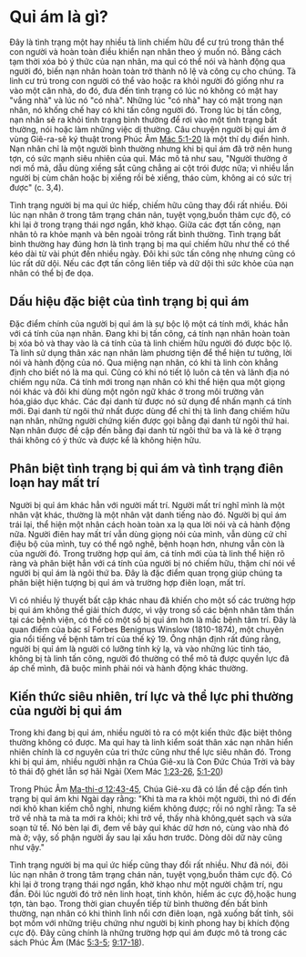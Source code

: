 # Quỉ ám là gì?

Ðây là tình trạng một hay nhiều tà linh chiếm hữu để cư trú trong thân thể con người và hoàn toàn điều khiển nạn nhân theo ý muốn nó. Bằng cách tạm thời xóa bỏ ý thức của nạn nhân, ma quỉ có thể nói và hành động qua người đó, biến nạn nhân hoàn toàn trở thành nô lệ và công cụ cho chúng. Tà linh cư trú trong con người có thể vào hoặc ra khỏi người đó giống như ra vào một căn nhà, do đó, đưa đến tình trạng có lúc nó không có mặt hay "vắng nhà" và lúc nó "có nhà". Những lúc "có nhà" hay có mặt trong nạn nhân, nó khống chế hay có khi tấn công người đó. Trong lúc bị tấn công, nạn nhân sẽ ra khỏi tình trạng bình thường để rơi vào một tình trạng bất thường, nói hoặc làm những việc dị thường. Câu chuyện người bị quỉ ám ở vùng Giê-ra-sê ký thuật trong Phúc Âm [Mác 5:1-20](https://www.bible.com/bible/193/MRK.5.1-20.VB1925) là một thí dụ điển hình. Nạn nhân chỉ là một người bình thường nhưng khi bị quỉ ám đã trở nên hung tợn, có sức mạnh siêu nhiên của quỉ. Mác mô tả như sau, "Người thường ở nơi mồ mả, dẫu dùng xiềng sắt cũng chẳng ai cột trói được nữa; vì nhiều lần người bị cùm chân hoặc bị xiềng rồi bẻ xiềng, tháo cùm, không ai có sức trị được" \(c. 3,4\).

Tình trạng người bị ma quỉ ức hiếp, chiếm hữu cũng thay đổi rất nhiều. Ðôi lúc nạn nhân ở trong tâm trạng chán nản, tuyệt vọng,buồn thảm cực độ, có khi lại ở trong trạng thái ngơ ngẩn, khờ khạo. Giữa các đợt tấn công, nạn nhân tỏ ra khỏe mạnh và bên ngoài trông rất bình thường. Tình trạng bất bình thường hay đúng hơn là tình trạng bị ma quỉ chiếm hữu như thế có thể kéo dài từ vài phút đến nhiều ngày. Ðôi khi sức tấn công nhẹ nhưng cũng có lúc rất dữ dội. Nếu các đợt tấn công liên tiếp và dữ dội thì sức khỏe của nạn nhân có thể bị đe dọa.

## Dấu hiệu đặc biệt của tình trạng bị quỉ ám

Ðặc điểm chính của người bị quỉ ám là sự bộc lộ một cá tính mới, khác hẳn với cá tính của nạn nhân. Ðang khi bị tấn công, cá tính nạn nhân hoàn toàn bị xóa bỏ và thay vào là cá tính của tà linh chiếm hữu người đó được bộc lộ. Tà linh sử dụng thân xác nạn nhân làm phương tiện để thể hiện tư tưởng, lời nói và hành động của nó. Qua miệng nạn nhân, có khi tà linh còn khẳng định cho biết nó là ma quỉ. Cũng có khi nó tiết lộ luôn cả tên và lãnh địa nó chiếm ngụ nữa. Cá tính mới trong nạn nhân có khi thể hiện qua một giọng nói khác và đôi khi dùng một ngôn ngữ khác ở trong môi trường văn hóa,giáo dục khác. Các đại danh từ được nó sử dụng để nhấn mạnh cá tính mới. Ðại danh từ ngôi thứ nhất được dùng để chỉ thị tà linh đang chiếm hữu nạn nhân, những người chứng kiến được gọi bằng đại danh từ ngôi thứ hai. Nạn nhân được đề cập đến bằng đại danh từ ngôi thứ ba và là kẻ ở trạng thái không có ý thức và được kể là không hiện hữu.

## Phân biệt tình trạng bị quỉ ám và tình trạng điên loạn hay mất trí

Người bị quỉ ám khác hẳn với người mất trí. Người mất trí nghĩ mình là một nhân vật khác, thường là một nhân vật danh tiếng nào đó. Người bị quỉ ám trái lại, thể hiện một nhân cách hoàn toàn xa lạ qua lời nói và cả hành động nữa. Người điên hay mất trí vẫn dùng giọng nói của mình, vẫn dùng cử chỉ điệu bộ của mình, tuy có thể ngô nghê, bệnh hoạn hơn, nhưng vẫn còn là của người đó. Trong trường hợp quỉ ám, cá tính mới của tà linh thể hiện rõ ràng và phân biệt hẳn với cá tính của người bị nó chiếm hữu, thậm chí nói về người bị quỉ ám là ngôi thứ ba. Ðây là đặc điểm quan trọng giúp chúng ta phân biệt hiện tượng bị quỉ ám và trường hợp điên loạn, mất trí.

Vì có nhiều lý thuyết bất cập khác nhau đã khiến cho một số các trường hợp bị quỉ ám không thể giải thích được, vì vậy trong số các bệnh nhân tâm thần tại các bệnh viện, có thể có một số bị quỉ ám hơn là mắc bệnh tâm trí. Ðây là quan điểm của bác sĩ Forbes Benignus Winslow \(1810-1874\), một chuyên gia nổi tiếng về bệnh tâm trí của thế kỷ 19. Ông nhận định rất đúng rằng, người bị quỉ ám là người có lưỡng tính kỳ lạ, và vào những lúc tỉnh táo, không bị tà linh tấn công, người đó thường có thể mô tả được quyền lực đã áp chế mình, đã buộc mình phải nói và hành động khác thường.

## Kiến thức siêu nhiên, trí lực và thể lực phi thường của người bị quỉ ám

Trong khi đang bị quỉ ám, nhiều người tỏ ra có một kiến thức đặc biệt thông thường không có được. Ma quỉ hay tà linh kiểm soát thân xác nạn nhân hiển nhiên chính là cơ nguyên của tri thức cũng như thể lực siêu nhân đó. Trong khi bị quỉ ám, nhiều người nhận ra Chúa Giê-xu là Con Ðức Chúa Trời và bày tỏ thái độ ghét lẫn sợ hãi Ngài \(Xem Mác [1:23-26](https://www.bible.com/bible/193/MRK.1.23-26.VB1925), [5:1-20](https://www.bible.com/bible/193/MRK.5.1-20.VB1925)\)

Trong Phúc Âm [Ma-thi-ơ 12:43-45](https://www.bible.com/bible/193/MAT.12.43-45.VB1925), Chúa Giê-xu đã có lần đề cập đến tình trạng bị quỉ ám khi Ngài dạy rằng: "Khi tà ma ra khỏi một người, thì nó đi đến nơi khô khan kiếm chỗ nghỉ, nhưng kiếm không được; rồi nó nghĩ rằng: Ta sẽ trở về nhà ta mà ta mới ra khỏi; khi trở về, thấy nhà không,quét sạch và sửa soạn tử tế. Nó bèn lại đi, đem về bảy quỉ khác dữ hơn nó, cùng vào nhà đó mà ở; vậy, số phận người ấy sau lại xấu hơn trước. Dòng dõi dữ này cũng như vậy."

Tình trạng người bị ma quỉ ức hiếp cũng thay đổi rất nhiều. Như đã nói, đôi lúc nạn nhân ở trong tâm trạng chán nản, tuyệt vọng,buồn thảm cực độ. Có khi lại ở trong trạng thái ngơ ngẩn, khờ khạo như một người chậm trí, ngu đần. Ðôi lúc người đó trở nên linh hoạt, tinh khôn, hiểm ác cực độ,hoặc hung tợn, tàn bạo. Trong thời gian chuyển tiếp từ bình thường đến bất bình thường, nạn nhân có khi thình lình nổi cơn điên loạn, ngã xuống bất tỉnh, sôi bọt mồm với những triệu chứng như người bị kinh phong hay bị khích động cực độ. Ðây cũng chính là những trường hợp quỉ ám được mô tả trong các sách Phúc Âm \(Mác [5:3-5](https://www.bible.com/bible/193/MRK.5.3-5.VB1925); [9:17-18](https://www.bible.com/bible/193/MRK.9.17-18.VB1925)\).

